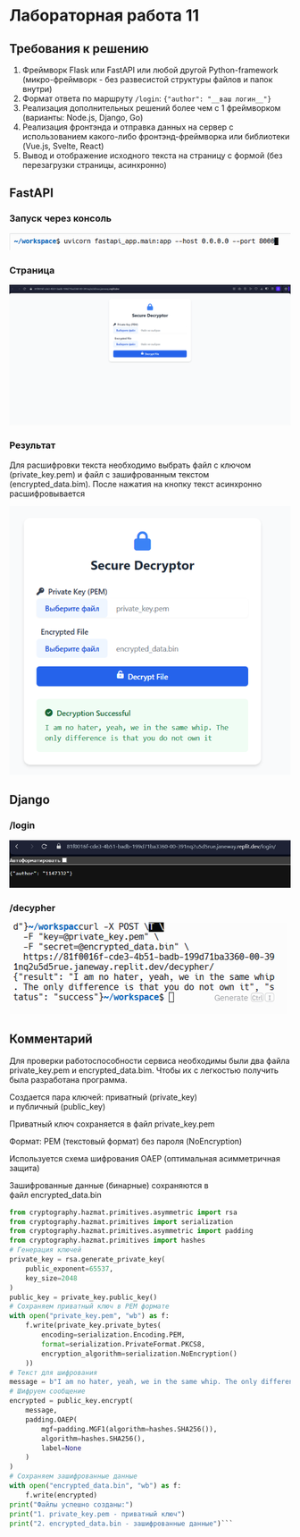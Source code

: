 # Лабораторная работа 11

## Требования к решению
1. Фреймворк Flask или FastAPI или любой другой Python-framework (микро-фреймворк - без развесистой структуры файлов и папок внутри)
2. Формат ответа по маршруту `/login`: `{"author": "__ваш логин__"}`
3. Реализация дополнительных решений более чем с 1 фреймворком (варианты: Node.js, Django, Go)
4. Реализация фронтэнда и отправка данных на сервер с использованием какого-либо фронтэнд-фреймворка или библиотеки (Vue.js, Svelte, React)
5. Вывод и отображение исходного текста на страницу с формой (без перезагрузки страницы, асинхронно)

## FastAPI

### Запуск через консоль

![1](https://github.com/jamanuriyeva/CompPract/blob/2cd9f98343207fb8abd27dd2082b5d9b3ad0d9ab/LR11/pics/fastapi-run.png)

### Страница

![2](https://github.com/jamanuriyeva/CompPract/blob/2cd9f98343207fb8abd27dd2082b5d9b3ad0d9ab/LR11/pics/fastapi-page.png)

### Результат

Для расшифровки текста необходимо выбрать файл с ключом (private_key.pem) и файл с зашифрованным текстом (encrypted_data.bim). После нажатия на кнопку текст асинхронно расшифровывается

![3](https://github.com/jamanuriyeva/CompPract/blob/2cd9f98343207fb8abd27dd2082b5d9b3ad0d9ab/LR11/pics/fastapi-result.png)

## Django

### /login

![4](https://github.com/jamanuriyeva/CompPract/blob/2cd9f98343207fb8abd27dd2082b5d9b3ad0d9ab/LR11/pics/django-login.png)

### /decypher

![5](https://github.com/jamanuriyeva/CompPract/blob/2cd9f98343207fb8abd27dd2082b5d9b3ad0d9ab/LR11/pics/django-curl.png)

## Комментарий

Для проверки работоспособности сервиса необходимы были два файла private_key.pem и encrypted_data.bim. Чтобы их с легкостью получить была разработана программа.


Создается пара ключей: приватный (private_key) и публичный (public_key)

Приватный ключ сохраняется в файл private_key.pem

Формат: PEM (текстовый формат) без пароля (NoEncryption)

Используется схема шифрования OAEP (оптимальная асимметричная защита)

Зашифрованные данные (бинарные) сохраняются в файл encrypted_data.bin

```python
from cryptography.hazmat.primitives.asymmetric import rsa
from cryptography.hazmat.primitives import serialization
from cryptography.hazmat.primitives.asymmetric import padding
from cryptography.hazmat.primitives import hashes
# Генерация ключей
private_key = rsa.generate_private_key(
    public_exponent=65537,
    key_size=2048
)
public_key = private_key.public_key()
# Сохраняем приватный ключ в PEM формате
with open("private_key.pem", "wb") as f:
    f.write(private_key.private_bytes(
        encoding=serialization.Encoding.PEM,
        format=serialization.PrivateFormat.PKCS8,
        encryption_algorithm=serialization.NoEncryption()
    ))
# Текст для шифрования
message = b"I am no hater, yeah, we in the same whip. The only difference is that you do not own it"
# Шифруем сообщение
encrypted = public_key.encrypt(
    message,
    padding.OAEP(
        mgf=padding.MGF1(algorithm=hashes.SHA256()),
        algorithm=hashes.SHA256(),
        label=None
    )
)
# Сохраняем зашифрованные данные
with open("encrypted_data.bin", "wb") as f:
    f.write(encrypted)
print("Файлы успешно созданы:")
print("1. private_key.pem - приватный ключ")
print("2. encrypted_data.bin - зашифрованные данные")```
